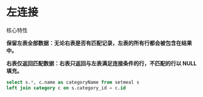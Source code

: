 # 左连接

核心特性

**保留左表全部数据：无论右表是否有匹配记录，左表的所有行都会被包含在结果中。**

**右表仅返回匹配数据：右表只返回与左表满足连接条件的行，不匹配的行以 NULL 填充。**

```sql
select s.*, c.name as categoryName from setmeal s
left join category c on s.category_id = c.id
```
